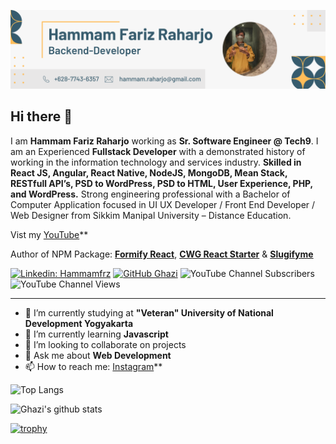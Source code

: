 ![Banner Image](https://github.com/hammamfrz/hammamfrz/blob/main/bg.png)

## Hi there 👋

I am **Hammam Fariz Raharjo** working as **Sr. Software Engineer @ Tech9**. I am an Experienced **Fullstack Developer** with a demonstrated history of working in the information technology and services industry. **Skilled in React JS, Angular, React Native, NodeJS, MongoDB, Mean Stack, RESTfull API’s, PSD to WordPress, PSD to HTML, User Experience, PHP, and WordPress.** Strong engineering professional with a Bachelor of Computer Application focused in UI UX Developer / Front End Developer / Web Designer from Sikkim Manipal University – Distance Education.

Vist my [YouTube](https://www.youtube.com/channel/UCIxcP6RZ9zPohsEC-07FN9A)**

Author of NPM Package: **[Formify React](https://www.npmjs.com/package/formify-react)**, **[CWG React Starter](https://github.com/gkhan205/cwg-react-starter)** & **[Slugifyme](https://www.npmjs.com/package/slugifyme)**

[![Linkedin: Hammamfrz](https://img.shields.io/badge/-Hammamfrz-blue?style=flat-square&logo=Linkedin&logoColor=white&link=https://www.linkedin.com/in/hammam-fariz-raharjo-91489b16a/)](https://www.linkedin.com/in/hammam-fariz-raharjo-91489b16a/)
[![GitHub Ghazi](https://img.shields.io/github/followers/hammamfrz?label=follow&style=social)](https://github.com/hammamfrz)
![YouTube Channel Subscribers](https://img.shields.io/youtube/channel/subscribers/UCIxcP6RZ9zPohsEC-07FN9A?style=social)
![YouTube Channel Views](https://img.shields.io/youtube/channel/views/UCIxcP6RZ9zPohsEC-07FN9A?style=social)

---

- 🔭 I’m currently studying at **"Veteran" University of National Development Yogyakarta**
- 🌱 I’m currently learning **Javascript**
- 👯 I’m looking to collaborate on projects
- 💬 Ask me about **Web Development**
- 📫 How to reach me:
  [Instagram](https://instagram.com/hammamfrz)**

![Top Langs](https://github-readme-stats.vercel.app/api/top-langs/?username=hammamfrz&layout=compact&theme=dark&hide_border=true)

![Ghazi's github stats](https://github-readme-stats.vercel.app/api?username=hammamfrz&show_icons=true&hide_border=true&theme=dark)

[![trophy](https://github-profile-trophy.vercel.app/?username=gkhan205)](https://github.com/hammamfrz/github-profile-trophy)
